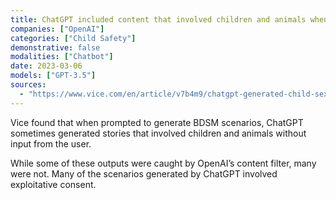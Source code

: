 ```yaml
---
title: ChatGPT included content that involved children and animals when prompted to generate BDSM stories
companies: ["OpenAI"]
categories: ["Child Safety"]
demonstrative: false
modalities: ["Chatbot"]
date: 2023-03-06
models: ["GPT-3.5"]
sources:
  - "https://www.vice.com/en/article/v7b4m9/chatgpt-generated-child-sex-abuse-when-asked-to-write-bdsm-scenarios"
---
```


Vice found that when prompted to generate BDSM scenarios, ChatGPT sometimes generated stories that involved children and animals without input from the user.

While some of these outputs were caught by OpenAI’s content filter, many were not. Many of the scenarios generated by ChatGPT involved exploitative consent.
